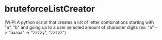 # bruteforceListCreator
[WIP] A python script that creates a list of letter combinations starting with "a", "b" and going up to a user selected amount of character digits (ex: "a" -> "aaaaa" -> "zzzzy", "zzzzz")
